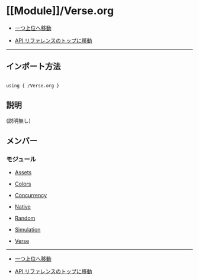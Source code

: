 # [[Module]]/Verse.org

- [一つ上位へ移動](../main.md)

- [API リファレンスのトップに移動](/main.md)

---

## インポート方法

```verse

using { /Verse.org }

```

## 説明

(説明無し)

## メンバー

### モジュール

- [Assets](./M_Assets/main.md)

- [Colors](./M_Colors/main.md)

- [Concurrency](./M_Concurrency/main.md)

- [Native](./M_Native/main.md)

- [Random](./M_Random/main.md)

- [Simulation](./M_Simulation/main.md)

- [Verse](./M_Verse/main.md)

---

- [一つ上位へ移動](../main.md)

- [API リファレンスのトップに移動](/main.md)
